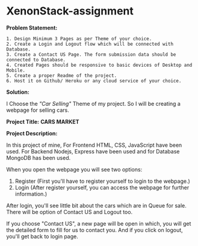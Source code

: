 # XenonStack-assignment

**Problem Statement:**

```
1. Design Minimum 3 Pages as per Theme of your choice.
2. Create a Login and Logout flow which will be connected with Database.
3. Create a Contact US Page. The form submission data should be connected to Database.
4. Created Pages should be responsive to basic devices of Desktop and Mobile.
5. Create a proper Readme of the project.
6. Host it on Github/ Heroku or any cloud service of your choice.
```

**Solution:**

I Choose the _"Car Selling"_ Theme of my project. So I will be creating a webpage for selling cars.

**Project Title:** **CARS MARKET**

**Project Description:**

In this project of mine, For Frontend HTML, CSS, JavaScript have been used. For Backend Nodejs, Express have been used and for Database MongoDB has been used.

When you open the webpage you will see two options:

1. Register (First you'll have to register yourself to login to the webpage.)
2. Login (After register yourself, you can access the webpage for further information.)

After login, you'll see little bit about the cars which are in Queue for sale. There will be option of Contact US and Logout too.

If you choose "Contact US", a new page will be open in which, you will get the detailed form to fill for us to contact you. And if you click on logout, you'll get back to login page.
